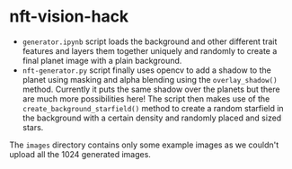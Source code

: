 # nft-vision-hack

 * `generator.ipynb` script loads the background and other different trait features and layers them together uniquely and randomly to create a final planet image 
    with a plain background.
 * `nft-generator.py` script finally uses opencv to add a shadow to the planet using masking and alpha blending using the `overlay_shadow()` method. Currently it 
 puts the same shadow over the planets but there are much more possibilities here! The script then makes use of the `create_background_starfield()` method to create
 a random starfield in the background with a certain density and randomly placed and sized stars.
 
The `images` directory contains only some example images as we couldn't upload all the 1024 generated images.

